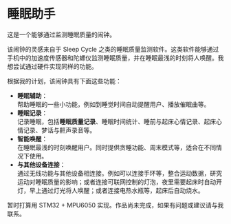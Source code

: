 睡眠助手
============

这是一个能够通过监测睡眠质量的闹钟。

该闹钟的灵感来自于 Sleep Cycle 之类的睡眠质量监测软件。这类软件能够通过手机中的加速度传感器和陀螺仪监测睡眠质量，并在睡眠最浅的时刻将人唤醒。我想尝试通过硬件实现同样的功能。

根据我的计划，该闹钟具有下面这些功能：

* **睡眠辅助**：</br>
帮助睡眠的一些小功能，例如到睡觉时间自动提醒用户、播放催眠曲等。
* **睡眠记录**：</br>
记录睡眠，包括**睡眠质量记录**、睡眠时间统计、睡前与起床心情记录、起床心情记录、梦话与鼾声录音等。
* **智能唤醒**：</br>
在睡眠最浅的时刻唤醒用户。同时提供贪睡功能、周末模式等，适合在不同情况下使用。
* **与其他设备连接**：</br>
通过无线功能与其他设备相连接。例如可以连接手环等，整合运动数据，研究运动对睡眠质量的影响；或者连接可联网控制的灯泡，夜里需要起床时自动开灯，早上通过灯光将人唤醒；或者连接电热水瓶等，起床后自动烧水。

暂时打算用 STM32 + MPU6050 实现。作品尚未完成，如果有问题或建议请与我联系。